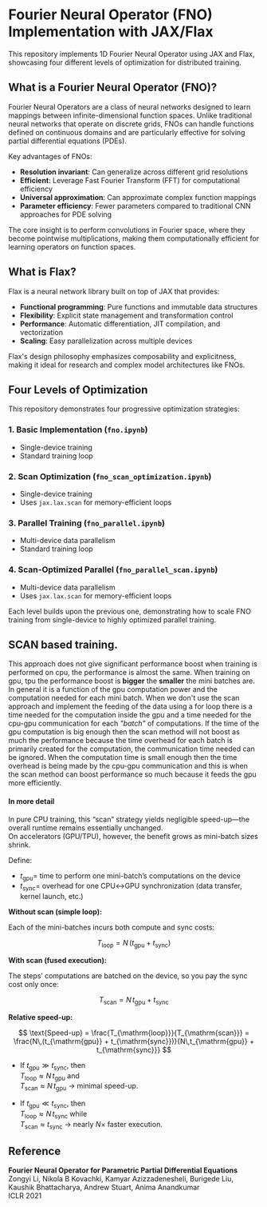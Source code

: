 # Fourier Neural Operator (FNO) Implementation with JAX/Flax

This repository implements 1D Fourier Neural Operator using JAX and Flax, showcasing four different levels of optimization for distributed training.

## What is a Fourier Neural Operator (FNO)?

Fourier Neural Operators are a class of neural networks designed to learn mappings between infinite-dimensional function spaces. Unlike traditional neural networks that operate on discrete grids, FNOs can handle functions defined on continuous domains and are particularly effective for solving partial differential equations (PDEs).

Key advantages of FNOs:

- **Resolution invariant**: Can generalize across different grid resolutions
- **Efficient**: Leverage Fast Fourier Transform (FFT) for computational efficiency
- **Universal approximation**: Can approximate complex function mappings
- **Parameter efficiency**: Fewer parameters compared to traditional CNN approaches for PDE solving

The core insight is to perform convolutions in Fourier space, where they become pointwise multiplications, making them computationally efficient for learning operators on function spaces.

## What is Flax?

Flax is a neural network library built on top of JAX that provides:

- **Functional programming**: Pure functions and immutable data structures
- **Flexibility**: Explicit state management and transformation control
- **Performance**: Automatic differentiation, JIT compilation, and vectorization
- **Scaling**: Easy parallelization across multiple devices

Flax's design philosophy emphasizes composability and explicitness, making it ideal for research and complex model architectures like FNOs.

## Four Levels of Optimization

This repository demonstrates four progressive optimization strategies:

### 1. **Basic Implementation** (`fno.ipynb`)

- Single-device training
- Standard training loop


### 2. **Scan Optimization** (`fno_scan_optimization.ipynb`)

- Single-device training
- Uses `jax.lax.scan` for memory-efficient loops

### 3. **Parallel Training** (`fno_parallel.ipynb`)

- Multi-device data parallelism
- Standard training loop


### 4. **Scan-Optimized Parallel** (`fno_parallel_scan.ipynb`)

- Multi-device data parallelism
- Uses `jax.lax.scan` for memory-efficient loops


Each level builds upon the previous one, demonstrating how to scale FNO training from single-device to highly optimized parallel training.


## SCAN based training.


This approach  does not give significant performance boost when training is performed on cpu, the performance is almost the same. When training on gpu, tpu the performance boost is **bigger** the **smaller** the mini batches are. In general it is a function of the gpu computation power and the computation needed for each mini batch. When we don't use the scan approach and implement the feeding of the data using a for loop there is a time needed for the computation inside the gpu and a time needed for the cpu-gpu communication for each *"batch"* of computations. If the time of the gpu computation is big enough then the scan method will not boost as much the performance because the time overhead for each batch is primarily created for the computation, the communication time needed can be ignored. When the computation time is small enough then the time overhead is being made by the cpu-gpu communication and this is when the scan method can boost performance so much because it feeds the gpu more efficiently.

#### In more detail

In pure CPU training, this “scan” strategy yields negligible speed-up—the overall runtime remains essentially unchanged.  
On accelerators (GPU/TPU), however, the benefit grows as mini-batch sizes shrink.

Define:

- $t_{\mathrm{gpu}} =$ time to perform one mini-batch’s computations on the device  
- $t_{\mathrm{sync}} =$ overhead for one CPU↔GPU synchronization (data transfer, kernel launch, etc.)

**Without scan (simple loop):**

Each of the mini-batches incurs both compute and sync costs:

$$
T_{\mathrm{loop}} = N \,(t_{\mathrm{gpu}} + t_{\mathrm{sync}})
$$

**With scan (fused execution):**

The steps’ computations are batched on the device, so you pay the sync cost only once:

$$
T_{\mathrm{scan}} = N \, t_{\mathrm{gpu}} + t_{\mathrm{sync}}
$$

**Relative speed-up:**

$$
\text{Speed-up} = \frac{T_{\mathrm{loop}}}{T_{\mathrm{scan}}}
= \frac{N\,(t_{\mathrm{gpu}} + t_{\mathrm{sync}})}{N\,t_{\mathrm{gpu}} + t_{\mathrm{sync}}}
$$

- If $t_{\mathrm{gpu}} \gg t_{\mathrm{sync}}$, then  
  $T_{\mathrm{loop}} \approx N\,t_{\mathrm{gpu}}$ and  
  $T_{\mathrm{scan}} \approx N\,t_{\mathrm{gpu}}$ → minimal speed-up.  

- If $t_{\mathrm{gpu}} \ll t_{\mathrm{sync}}$, then  
  $T_{\mathrm{loop}} \approx N\,t_{\mathrm{sync}}$ while  
  $T_{\mathrm{scan}} \approx t_{\mathrm{sync}}$ → nearly $N \times$ faster execution.


## Reference

**Fourier Neural Operator for Parametric Partial Differential Equations**  
Zongyi Li, Nikola B Kovachki, Kamyar Azizzadenesheli, Burigede Liu, Kaushik Bhattacharya, Andrew Stuart, Anima Anandkumar  
ICLR 2021

